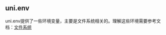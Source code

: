 ## uni.env

<!-- UTSAPIJSON.env.description -->

uni.env提供了一些环境变量，主要是文件系统相关的。理解这些环境需要参考文档：[文件系统](./file-system-spec.md)

<!-- UTSAPIJSON.env.compatibility -->

<!-- UTSAPIJSON.env.param -->

<!-- UTSAPIJSON.env.returnValue -->

<!-- UTSAPIJSON.env.tutorial -->

<!-- UTSAPIJSON.general_type.name -->

<!-- UTSAPIJSON.general_type.param -->
